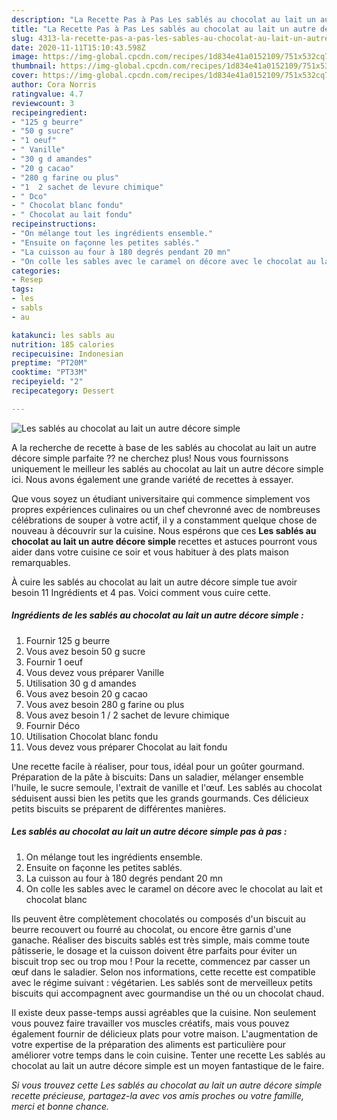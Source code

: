 ```yaml
---
description: "La Recette Pas à Pas Les sablés au chocolat au lait un autre décore simple"
title: "La Recette Pas à Pas Les sablés au chocolat au lait un autre décore simple"
slug: 4313-la-recette-pas-a-pas-les-sables-au-chocolat-au-lait-un-autre-decore-simple
date: 2020-11-11T15:10:43.598Z
image: https://img-global.cpcdn.com/recipes/1d834e41a0152109/751x532cq70/les-sables-au-chocolat-au-lait-un-autre-decore-simple-photo-principale-de-la-recette.jpg
thumbnail: https://img-global.cpcdn.com/recipes/1d834e41a0152109/751x532cq70/les-sables-au-chocolat-au-lait-un-autre-decore-simple-photo-principale-de-la-recette.jpg
cover: https://img-global.cpcdn.com/recipes/1d834e41a0152109/751x532cq70/les-sables-au-chocolat-au-lait-un-autre-decore-simple-photo-principale-de-la-recette.jpg
author: Cora Norris
ratingvalue: 4.7
reviewcount: 3
recipeingredient:
- "125 g beurre"
- "50 g sucre"
- "1 oeuf"
- " Vanille"
- "30 g d amandes"
- "20 g cacao"
- "280 g farine ou plus"
- "1  2 sachet de levure chimique"
- " Dco"
- " Chocolat blanc fondu"
- " Chocolat au lait fondu"
recipeinstructions:
- "On mélange tout les ingrédients ensemble."
- "Ensuite on façonne les petites sablés."
- "La cuisson au four à 180 degrés pendant 20 mn"
- "On colle les sables avec le caramel on décore avec le chocolat au lait et chocolat blanc"
categories:
- Resep
tags:
- les
- sabls
- au

katakunci: les sabls au 
nutrition: 185 calories
recipecuisine: Indonesian
preptime: "PT20M"
cooktime: "PT33M"
recipeyield: "2"
recipecategory: Dessert

---
```



![Les sablés au chocolat au lait un autre décore simple](https://img-global.cpcdn.com/recipes/1d834e41a0152109/751x532cq70/les-sables-au-chocolat-au-lait-un-autre-decore-simple-photo-principale-de-la-recette.jpg)

A la recherche de recette à base de les sablés au chocolat au lait un autre décore simple parfaite ?? ne cherchez plus! Nous vous fournissons uniquement le meilleur les sablés au chocolat au lait un autre décore simple ici. Nous avons également une grande variété de recettes à essayer.

Que vous soyez un étudiant universitaire qui commence simplement vos propres expériences culinaires ou un chef chevronné avec de nombreuses célébrations de souper à votre actif, il y a constamment quelque chose de nouveau à découvrir sur la cuisine. Nous espérons que ces <strong> Les sablés au chocolat au lait un autre décore simple </strong> recettes et astuces pourront vous aider dans votre cuisine ce soir et vous habituer à des plats maison remarquables.

<!--inarticleads1-->

À cuire les sablés au chocolat au lait un autre décore simple tue avoir besoin 11 Ingrédients et 4 pas. Voici comment vous cuire cette.

##### Ingrédients de les sablés au chocolat au lait un autre décore simple :

1. Fournir 125 g beurre
1. Vous avez besoin 50 g sucre
1. Fournir 1 oeuf
1. Vous devez vous préparer  Vanille
1. Utilisation 30 g d amandes
1. Vous avez besoin 20 g cacao
1. Vous avez besoin 280 g farine ou plus
1. Vous avez besoin 1 / 2 sachet de levure chimique
1. Fournir  Déco
1. Utilisation  Chocolat blanc fondu
1. Vous devez vous préparer  Chocolat au lait fondu


Une recette facile à réaliser, pour tous, idéal pour un goûter gourmand. Préparation de la pâte à biscuits: Dans un saladier, mélanger ensemble l&#39;huile, le sucre semoule, l&#39;extrait de vanille et l&#39;œuf. Les sablés au chocolat séduisent aussi bien les petits que les grands gourmands. Ces délicieux petits biscuits se préparent de différentes manières. 

<!--inarticleads2-->

##### Les sablés au chocolat au lait un autre décore simple pas à pas :

1. On mélange tout les ingrédients ensemble.
1. Ensuite on façonne les petites sablés.
1. La cuisson au four à 180 degrés pendant 20 mn
1. On colle les sables avec le caramel on décore avec le chocolat au lait et chocolat blanc


Ils peuvent être complètement chocolatés ou composés d&#39;un biscuit au beurre recouvert ou fourré au chocolat, ou encore être garnis d&#39;une ganache. Réaliser des biscuits sablés est très simple, mais comme toute pâtisserie, le dosage et la cuisson doivent être parfaits pour éviter un biscuit trop sec ou trop mou ! Pour la recette, commencez par casser un œuf dans le saladier. Selon nos informations, cette recette est compatible avec le régime suivant : végétarien. Les sablés sont de merveilleux petits biscuits qui accompagnent avec gourmandise un thé ou un chocolat chaud. 

<!--inarticleads1-->

<p>
Il existe deux passe-temps aussi agréables que la cuisine. Non seulement vous pouvez faire travailler vos muscles créatifs, mais vous pouvez également fournir de délicieux plats pour votre maison. L'augmentation de votre expertise de la préparation des aliments est particulière pour améliorer votre temps dans le coin cuisine. Tenter une recette Les sablés au chocolat au lait un autre décore simple est un moyen fantastique de le faire.
</p>

<p>
<i>Si vous trouvez cette Les sablés au chocolat au lait un autre décore simple recette précieuse, partagez-la avec vos amis proches ou votre famille, merci et bonne chance.</i>
</p>
